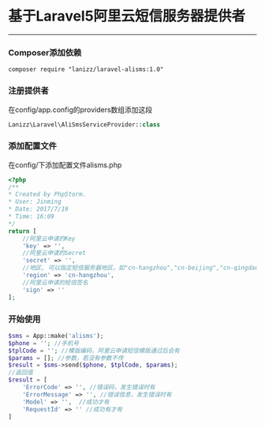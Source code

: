 # 基于Laravel5阿里云短信服务器提供者


---

### Composer添加依赖

``` stylus
composer require "lanizz/laravel-alisms:1.0"
```

### 注册提供者
在config/app.config的providers数组添加这段

``` php
Lanizz\Laravel\AliSmsServiceProvider::class
```

### 添加配置文件
在config/下添加配置文件alisms.php

``` php
<?php
/**
* Created by PhpStorm.
* User: Jinming
* Date: 2017/7/19
* Time: 16:09
*/
return [
	//阿里云申请的Key
	'key' => '',
	//阿里云申请的Secret
	'secret' => '',
	//地区, 可以指定短信服务器地区，如"cn-hangzhou","cn-beijing","cn-qingdao","cn-hongkong","cn-shanghai","us-west-1","cn-shenzhen","ap-southeast-1"
	'region' => 'cn-hangzhou',
	//阿里云申请的短信签名
	'sign' => ''
];
```


### 开始使用

``` php
$sms = App::make('alisms');
$phone = ''; //手机号
$tplCode = ''; //模版编码，阿里云申请短信模版通过后会有
$params = []; //参数，若没有参数不传
$result = $sms->send($phone, $tplCode, $params);
//返回值
$result = [
	'ErrorCode' => '', //错误码，发生错误时有
	'ErrorMessage' => '', //错误信息，发生错误时有
	'Model' => '',  //成功才有
	'RequestId' => '' //成功有才有
] 
```
